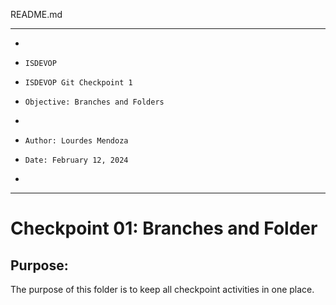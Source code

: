 README.md
**********************************************************************
*
*     ISDEVOP
*     ISDEVOP Git Checkpoint 1
*     Objective: Branches and Folders
*     
*     Author: Lourdes Mendoza
*     Date: February 12, 2024
*     
**********************************************************************

# Checkpoint 01: Branches and Folder
## Purpose:
The purpose of this folder is to keep all checkpoint activities in one place. <Insert your own message>